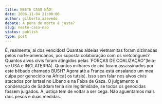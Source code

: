 ```yaml
---
title: NESTE CASO NÃO!
date: 2006-11-04 21:00:00
author: gilberto.azevedo
debate: A pena de morte é justa?
slug: neste-caso-nao
status: publish 
type: post
---
```


É, realmente, ai dos vencidos! Quantas aldeias vietnamitas foram dizimadas pelos norte-americanos, por suposta colaboração com os vietcongues? Quantos alvos civis foram atingidos pelas ´FORÇAS DE COALIZAÇÃO"(leia-se USA e INGLATERRA). Quantos milhares de civi foram assassinados por este bêbado chamado BUSH? Agora até a França está ensaiando um mea culpa por genocídio na África( os tutsis). Isso sem falar nos alvos civis atacados por Isrtael no Líbano e na Faixa de Gaza.
O julgamento e condenação de Saddam teria sim legitimidade, se todos os genocidas fossem julgados. A justiça tem de voltar a ser cega. Não aguentamos mais dois pesos e duas medidas.

